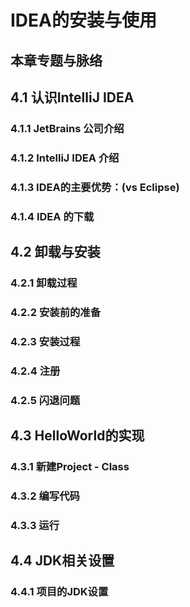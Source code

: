 # IDEA的安装与使用

## 本章专题与脉络


## 4.1 认识IntelliJ IDEA

### 4.1.1 JetBrains 公司介绍


### 4.1.2 IntelliJ IDEA 介绍


### 4.1.3 IDEA的主要优势：(vs Eclipse)


### 4.1.4 IDEA 的下载



## 4.2 卸载与安装


### 4.2.1 卸载过程


### 4.2.2 安装前的准备


### 4.2.3 安装过程


### 4.2.4 注册


### 4.2.5 闪退问题



## 4.3 HelloWorld的实现


### 4.3.1 新建Project - Class


### 4.3.2 编写代码


### 4.3.3 运行




## 4.4 JDK相关设置


### 4.4.1 项目的JDK设置


